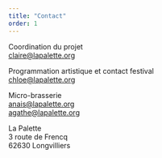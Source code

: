 ```yaml
---
title: "Contact"
order: 1
---
```

Coordination du projet  
claire@lapalette.org


Programmation artistique et contact festival  
chloe@lapalette.org 


Micro-brasserie  
anais@lapalette.org  
agathe@lapalette.org  




La Palette  
3 route de Frencq  
62630 Longvilliers 